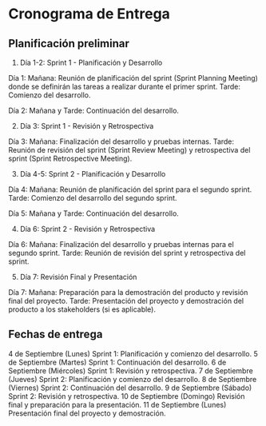 # Cronograma de Entrega

## Planificación preliminar


1. Día 1-2: Sprint 1 - Planificación y Desarrollo

Día 1:
Mañana: Reunión de planificación del sprint (Sprint Planning Meeting) donde se definirán las tareas a realizar durante el primer sprint.
Tarde: Comienzo del desarrollo.

Día 2:
Mañana y Tarde: Continuación del desarrollo.

2. Día 3: Sprint 1 - Revisión y Retrospectiva

Día 3:
Mañana: Finalización del desarrollo y pruebas internas.
Tarde: Reunión de revisión del sprint (Sprint Review Meeting) y retrospectiva del sprint (Sprint Retrospective Meeting).

3. Día 4-5: Sprint 2 - Planificación y Desarrollo

Día 4:
Mañana: Reunión de planificación del sprint para el segundo sprint.
Tarde: Comienzo del desarrollo del segundo sprint.

Día 5:
Mañana y Tarde: Continuación del desarrollo.

4. Día 6: Sprint 2 - Revisión y Retrospectiva

Día 6:
Mañana: Finalización del desarrollo y pruebas internas para el segundo sprint.
Tarde: Reunión de revisión del sprint y retrospectiva del sprint.

5. Día 7: Revisión Final y Presentación

Día 7:
Mañana: Preparación para la demostración del producto y revisión final del proyecto.
Tarde: Presentación del proyecto y demostración del producto a los stakeholders (si es aplicable).

## Fechas de entrega
4 de Septiembre (Lunes)
Sprint 1: Planificación y comienzo del desarrollo.
5 de Septiembre (Martes)
Sprint 1: Continuación del desarrollo.
6 de Septiembre (Miércoles)
Sprint 1: Revisión y retrospectiva.
7 de Septiembre (Jueves)
Sprint 2: Planificación y comienzo del desarrollo.
8 de Septiembre (Viernes)
Sprint 2: Continuación del desarrollo.
9 de Septiembre (Sábado)
Sprint 2: Revisión y retrospectiva.
10 de Septiembre (Domingo)
Revisión final y preparación para la presentación.
11 de Septiembre (Lunes)
Presentación final del proyecto y demostración.